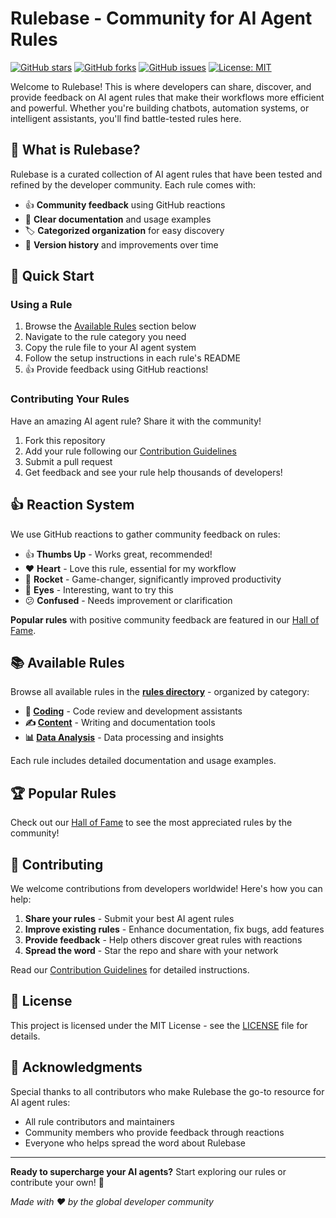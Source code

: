 # Rulebase - Community for AI Agent Rules

[![GitHub stars](https://img.shields.io/github/stars/avalus/rulebase?style=social)](https://github.com/avalus/rulebase/stargazers)
[![GitHub forks](https://img.shields.io/github/forks/avalus/rulebase?style=social)](https://github.com/avalus/rulebase/network/members)
[![GitHub issues](https://img.shields.io/github/issues/avalus/rulebase)](https://github.com/avalus/rulebase/issues)
[![License: MIT](https://img.shields.io/badge/License-MIT-yellow.svg)](https://opensource.org/licenses/MIT)

Welcome to Rulebase! This is where developers can share, discover, and provide feedback on AI agent rules that make their workflows more efficient and powerful. Whether you're building chatbots, automation systems, or intelligent assistants, you'll find battle-tested rules here.

## 🌟 What is Rulebase?

Rulebase is a curated collection of AI agent rules that have been tested and refined by the developer community. Each rule comes with:

- 👍 **Community feedback** using GitHub reactions
- 📝 **Clear documentation** and usage examples  
- 🏷️ **Categorized organization** for easy discovery
- 🔄 **Version history** and improvements over time

## 🚀 Quick Start

### Using a Rule
1. Browse the [Available Rules](#-available-rules) section below
2. Navigate to the rule category you need
3. Copy the rule file to your AI agent system
4. Follow the setup instructions in each rule's README
5. 👍 Provide feedback using GitHub reactions!

### Contributing Your Rules
Have an amazing AI agent rule? Share it with the community!
1. Fork this repository
2. Add your rule following our [Contribution Guidelines](./CONTRIBUTING.md)
3. Submit a pull request
4. Get feedback and see your rule help thousands of developers!

## 👍 Reaction System

We use GitHub reactions to gather community feedback on rules:
- 👍 **Thumbs Up** - Works great, recommended!
- ❤️ **Heart** - Love this rule, essential for my workflow
- 🚀 **Rocket** - Game-changer, significantly improved productivity  
- 👀 **Eyes** - Interesting, want to try this
- 😕 **Confused** - Needs improvement or clarification

**Popular rules** with positive community feedback are featured in our [Hall of Fame](./HALL_OF_FAME.md).

## 📚 Available Rules

Browse all available rules in the **[rules directory](./rules/)** - organized by category:

- **🔧 [Coding](./rules/coding/)** - Code review and development assistants
- **✍️ [Content](./rules/content/)** - Writing and documentation tools  
- **📊 [Data Analysis](./rules/data-analysis/)** - Data processing and insights

Each rule includes detailed documentation and usage examples.

## 🏆 Popular Rules

Check out our [Hall of Fame](./HALL_OF_FAME.md) to see the most appreciated rules by the community!

## 🤝 Contributing

We welcome contributions from developers worldwide! Here's how you can help:

1. **Share your rules** - Submit your best AI agent rules
2. **Improve existing rules** - Enhance documentation, fix bugs, add features
3. **Provide feedback** - Help others discover great rules with reactions
4. **Spread the word** - Star the repo and share with your network

Read our [Contribution Guidelines](./CONTRIBUTING.md) for detailed instructions.

## 📄 License

This project is licensed under the MIT License - see the [LICENSE](LICENSE) file for details.

## 🙏 Acknowledgments

Special thanks to all contributors who make Rulebase the go-to resource for AI agent rules:

- All rule contributors and maintainers
- Community members who provide feedback through reactions
- Everyone who helps spread the word about Rulebase

---

**Ready to supercharge your AI agents?** Start exploring our rules or contribute your own! 🚀

*Made with ❤️ by the global developer community*